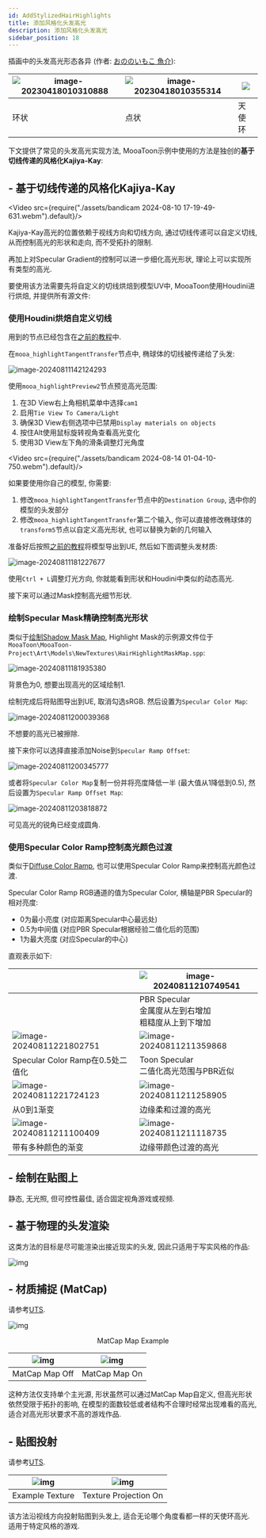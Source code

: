```yaml
---
id: AddStylizedHairHighlights
title: 添加风格化头发高光
description: 添加风格化头发高光
sidebar_position: 18
---
```

插画中的头发高光形态各异 (作者: [おののいもこ 魚介](https://twitter.com/_himehajime)):


| ![image-20230418010310888](./assets/image-20230418010310888.png) | ![image-20230418010355314](./assets/image-20230418010355314.png) | ![](./assets/image-20230418010326495.png) |
| ------------------------------------------------------------------ | ------------------------------------------------------------------ | ------------------------------------------- |
| 环状                                                             | 点状                                                             | 天使环                                    |

下文提供了常见的头发高光实现方法, MooaToon示例中使用的方法是独创的**基于切线传递的风格化Kajiya-Kay**:

## - 基于切线传递的风格化Kajiya-Kay

<Video src={require("./assets/bandicam 2024-08-10 17-19-49-631.webm").default}/>

Kajiya-Kay高光的位置依赖于视线方向和切线方向, 通过切线传递可以自定义切线, 从而控制高光的形状和走向, 而不受拓扑的限制.

再加上对Specular Gradient的控制可以进一步细化高光形状, 理论上可以实现所有类型的高光.

要使用该方法需要先将自定义的切线烘焙到模型UV中, MooaToon使用Houdini进行烘焙, 并提供所有源文件:

### 使用Houdini烘焙自定义切线

用到的节点已经包含在[之前的教程](ControlTheShapeOfShadows#--houdini法线传递)中.

在`mooa_highlightTangentTransfer`节点中, 椭球体的切线被传递给了头发:

![image-20240811142124293](./assets/image-20240811142124293.png)

使用`mooa_highlightPreview2`节点预览高光范围:
1. 在3D View右上角相机菜单中选择`cam1`
2. 启用`Tie View To Camera/Light`
3. 确保3D View右侧选项中已禁用`Display materials on objects`
4. 按住Alt使用鼠标旋转视角查看高光变化
5. 使用3D View左下角的滑条调整灯光角度

<Video src={require("./assets/bandicam 2024-08-14 01-04-10-750.webm").default}/>





如果要使用你自己的模型, 你需要:

1. 修改`mooa_highlightTangentTransfer`节点中的`Destination Group`, 选中你的模型的头发部分
2. 修改`mooa_highlightTangentTransfer`第二个输入, 你可以直接修改椭球体的`transform5`节点以自定义高光形状, 也可以替换为新的几何输入

准备好后按照[之前的教程](ControlTheShapeOfShadows#将模型导入ue)将模型导出到UE, 然后如下图调整头发材质:

![image-20240811181227677](./assets/image-20240811181227677.png)

使用`Ctrl + L`调整灯光方向, 你就能看到形状和Houdini中类似的动态高光.

接下来可以通过Mask控制高光细节形状.

### 绘制Specular Mask精确控制高光形状

类似于[绘制Shadow Mask Map](ControlTheShapeOfShadows#绘制mask-map), Highlight Mask的示例源文件位于`MooaToon\MooaToon-Project\Art\Models\NewTextures\HairHighlightMaskMap.spp`:

![image-20240811181935380](./assets/image-20240811181935380.png)

背景色为0, 想要出现高光的区域绘制1.

绘制完成后将贴图导出到UE, 取消勾选sRGB. 然后设置为`Specular Color Map`:

![image-20240811200039368](./assets/image-20240811200039368.png)

不想要的高光已被擦除. 

接下来你可以选择直接添加Noise到`Specular Ramp Offset`:

![image-20240811200345777](./assets/image-20240811200345777.png)

或者将`Specular Color Map`复制一份并将亮度降低一半 (最大值从1降低到0.5), 然后设置为`Specular Ramp Offset Map`:

![image-20240811203818872](./assets/image-20240811203818872.png)

可见高光的锐角已经变成圆角.

### 使用Specular Color Ramp控制高光颜色过渡

类似于[Diffuse Color Ramp](ControlLightShadowColorTransition), 也可以使用Specular Color Ramp来控制高光颜色过渡.

Specular Color Ramp RGB通道的值为Specular Color, 横轴是PBR Specular的相对亮度:

- 0为最小亮度 (对应距离Specular中心最远处)
- 0.5为中间值 (对应PBR Specular根据经验二值化后的范围)
- 1为最大亮度 (对应Specular的中心)

直观表示如下:

|                                                              | ![image-20240811210749541](./assets/image-20240811210749541.png) |
| ------------------------------------------------------------ | ------------------------------------------------------------ |
|                                                              | PBR Specular<br/>金属度从左到右增加<br/>粗糙度从上到下增加   |
| ![image-20240811221802751](./assets/image-20240811221802751.png) | ![image-20240811211359868](./assets/image-20240811211359868.png) |
| Specular Color Ramp在0.5处二值化                             | Toon Specular<br/>二值化高光范围与PBR近似                    |
| ![image-20240811221724123](./assets/image-20240811221724123.png) | ![image-20240811211258905](./assets/image-20240811211258905.png) |
| 从0到1渐变                                                   | 边缘柔和过渡的高光                                           |
| ![image-20240811211100409](./assets/image-20240811211100409.png) | ![image-20240811211118735](./assets/image-20240811211118735.png) |
| 带有多种颜色的渐变                                           | 边缘带颜色过渡的高光                                         |

## - 绘制在贴图上

静态, 无光照, 但可控性最佳, 适合固定视角游戏或视频.

## - 基于物理的头发渲染

这类方法的目标是尽可能渲染出接近现实的头发, 因此只适用于写实风格的作品:

![img](./assets/screenshot_comparison.png)

## - 材质捕捉 (MatCap)

请参考[UTS](https://docs.unity3d.com/Packages/com.unity.toonshader@0.9/manual/MatCap.html).

![img](./assets/HiLight_Matcap.png)<center>MatCap Map Example</center>


| ![img](./assets/WithOutMatCap.gif) | ![img](./assets/WithMatCap.gif) |
| ------------------------------------ | --------------------------------- |
| MatCap Map Off                     | MatCap Map On                   |

这种方法仅支持单个主光源, 形状虽然可以通过MatCap Map自定义, 但高光形状依然受限于拓扑的影响, 在模型的面数较低或者结构不合理时经常出现难看的高光, 适合对高光形状要求不高的游戏作品.

## - 贴图投射

请参考[UTS](https://docs.unity3d.com/Packages/com.unity.toonshader@0.9/manual/AngelRing.html).


| ![img](./assets/ARtexAlpha.png) | ![img](./assets/AlphaChennelAsClippingMask.png) |
| --------------------------------- | ------------------------------------------------- |
| Example Texture                 | Texture Projection On                           |

该方法沿视线方向投射贴图到头发上, 适合无论哪个角度看都一样的天使环高光. 适用于特定风格的游戏.
